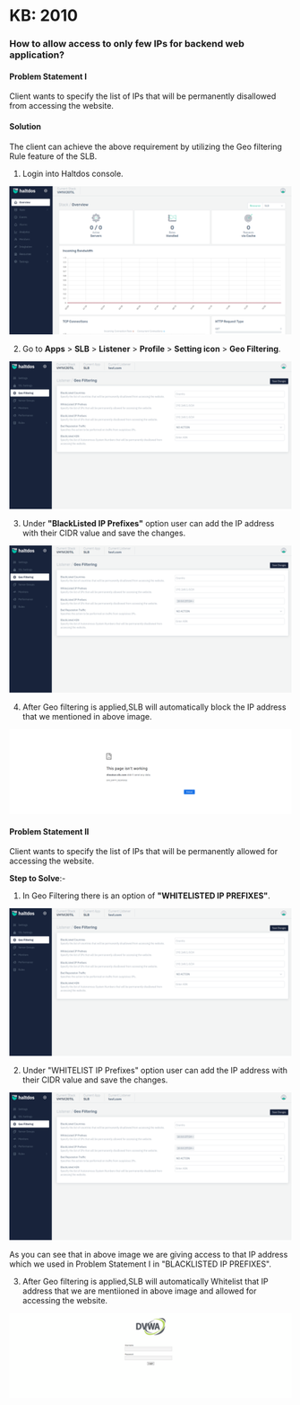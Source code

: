 # KB: 2010

### **How to allow access to only few IPs for backend web application?**

#### **Problem Statement I**

Client wants to specify the list of IPs that will be permanently disallowed from accessing the website.

#### **Solution**

The client can achieve the above requirement by utilizing the Geo filtering Rule feature of the SLB.

1. Login into Haltdos console.

![](/img/adc/v7/kb/overview_kb_2010_1.png)

2. Go to **Apps** > **SLB** > **Listener** > **Profile** > **Setting icon** > **Geo Filtering**.

![](/img/adc/v7/kb/geo_kb_2010_2.png)

3. Under **"BlackListed IP Prefixes"** option user can add the IP address with their CIDR value and save the changes.

![](/img/adc/v7/kb/geo_kb_2010_3.png)

4. After Geo filtering is applied,SLB will automatically block the IP address that we mentioned in above image.

![](/img/adc/v6/kb/adc11.4.png)

#### **Problem Statement II**

Client wants to specify the list of IPs that will be permanently allowed for accessing the website.

**Step to Solve**:-

1. In Geo Filtering there is an option of **"WHITELISTED IP PREFIXES"**.

![](/img/adc/v7/kb/geo_kb_2010_5.png)

2. Under "WHITELIST IP Prefixes" option user can add the IP address with their CIDR value and save the changes.

![](/img/adc/v7/kb/geo_kb_2010_6.png)

As you can see that in above image we are giving access to that IP address which we used in Problem Statement I in "BLACKLISTED IP PREFIXES".

3. After Geo filtering is applied,SLB will automatically Whitelist that IP address that we are mentiioned in above image and allowed for accessing the website.

![](/img/adc/v6/kb/adc11.7.png)